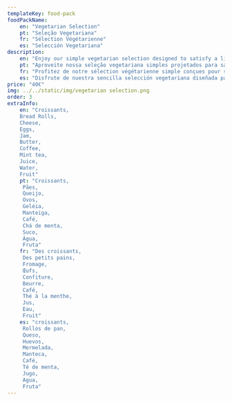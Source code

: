 ```yaml
---
templateKey: food-pack
foodPackName:
    en: "Vegetarian Selection"
    pt: "Seleção Vegetariana"
    fr: "Sélection Végétarienne"
    es: "Selección Vegetariana"
description: 
    en: "Enjoy our simple vegetarian selection designed to satisfy a light appetite and quench a simple thirst on arrival."
    pt: "Aproveite nossa seleção vegetariana simples projetados para satisfazer um leve apetite e saciar uma simples sede na chegada."
    fr: "Profitez de notre sélection végétarienne simple conçues pour satisfaire un appétit léger et étancher une simple soif à l'arrivée."
    es: "Disfrute de nuestra sencilla selección vegetariana diseñada para satisfacer un ligero apetito y saciar una simple sed a su llegada."
price: "40€"
img: ../../static/img/vegetarian selection.png
order: 3
extraInfo:
    en: "Croissants,
    Bread Rolls,
    Cheese,
    Eggs,
    Jam,
    Butter,
    Coffee,
    Mint tea,
    Juice,
    Water,
    Fruit"
    pt: "Croissants,
     Pães,
     Queijo,
     Ovos,
     Geléia,
     Manteiga,
     Café,
     Chá de menta,
     Suco,
     Água,
     Fruta"
    fr: "Des croissants,
     Des petits pains,
     Fromage,
     Œufs,
     Confiture,
     Beurre,
     Café,
     Thé à la menthe,
     Jus,
     Eau,
     Fruit"
    es: "croissants,
     Rollos de pan,
     Queso,
     Huevos,
     Mermelada,
     Manteca,
     Café,
     Té de menta,
     Jugo,
     Agua,
     Fruta"
---
```


